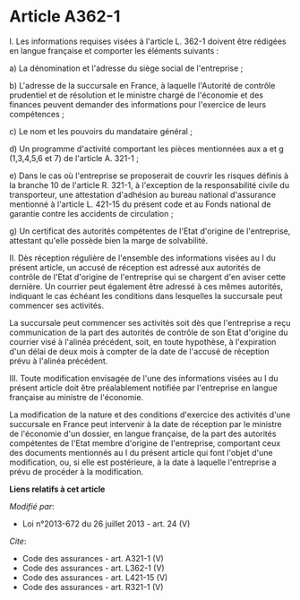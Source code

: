 # Article A362-1

I. Les informations requises visées à l'article L. 362-1 doivent être rédigées en langue française et comporter les éléments
suivants : 

a) La dénomination et l'adresse du siège social de l'entreprise ; 

b) L'adresse de la succursale en France, à laquelle l'Autorité de contrôle prudentiel et de résolution et le ministre chargé
de l'économie et des finances peuvent demander des informations pour l'exercice de leurs compétences ; 

c) Le nom et les pouvoirs du mandataire général ; 

d) Un programme d'activité comportant les pièces mentionnées aux a et g (1,3,4,5,6 et 7) de l'article A. 321-1 ; 

e) Dans le cas où l'entreprise se proposerait de couvrir les risques définis à la branche 10 de l'article R. 321-1, à
l'exception de la responsabilité civile du transporteur, une attestation d'adhésion au bureau national d'assurance mentionné
à l'article L. 421-15 du présent code et au Fonds national de garantie contre les accidents de circulation ; 

g) Un certificat des autorités compétentes de l'Etat d'origine de l'entreprise, attestant qu'elle possède bien la marge de
solvabilité. 

II. Dès réception régulière de l'ensemble des informations visées au I du présent article, un accusé de réception est adressé
aux autorités de contrôle de l'Etat d'origine de l'entreprise qui se chargent d'en aviser cette dernière. Un courrier peut
également être adressé à ces mêmes autorités, indiquant le cas échéant les conditions dans lesquelles la succursale peut
commencer ses activités. 

La succursale peut commencer ses activités soit dès que l'entreprise a reçu communication de la part des autorités de
contrôle de son Etat d'origine du courrier visé à l'alinéa précédent, soit, en toute hypothèse, à l'expiration d'un délai de
deux mois à compter de la date de l'accusé de réception prévu à l'alinéa précédent. 

III. Toute modification envisagée de l'une des informations visées au I du présent article doit être préalablement notifiée
par l'entreprise en langue française au ministre de l'économie. 

La modification de la nature et des conditions d'exercice des activités d'une succursale en France peut intervenir à la date
de réception par le ministre de l'économie d'un dossier, en langue française, de la part des autorités compétentes de l'Etat
membre d'origine de l'entreprise, comportant ceux des documents mentionnés au I du présent article qui font l'objet d'une
modification, ou, si elle est postérieure, à la date à laquelle l'entreprise a prévu de procéder à la modification.

**Liens relatifs à cet article**

_Modifié par_:

  - Loi n°2013-672 du 26 juillet 2013 - art. 24 (V)

_Cite_:

  - Code des assurances - art. A321-1 (V)
  - Code des assurances - art. L362-1 (V)
  - Code des assurances - art. L421-15 (V)
  - Code des assurances - art. R321-1 (V)
